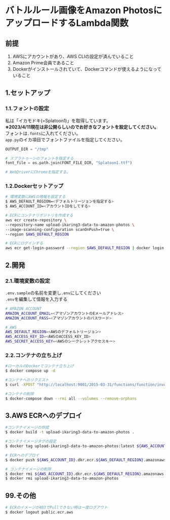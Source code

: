 # バトルルール画像をAmazon PhotosにアップロードするLambda関数


## 前提
1. AWSにアカウントがあり、AWS CLIの設定が済んでいること
2. Amazon Prime会員であること
3. Dockerがインストールされていて、Dockerコマンドが使えるようになっていること

## 1.セットアップ

### 1.1.フォントの設定
私は「イカモドキ(=Splatoon1)」を取得しています。  
**※2023/4/11現在は非公開らしいのでお好きなフォントを設定してください。**  
フォントは`.fonts`に入れてください。  
`app.py`のイカ項目でフォントファイルを指定してください。
```python
OUTPUT_DIR = "/tmp"

# スプラトゥーンのフォントを指定する
font_file = os.path.join(FONT_FILE_DIR, "Splatoon1.ttf")

# WebDriverにChromeを指定する。
```

### 1.2.Dockerセットアップ
```bash
# 環境変数にAWSの情報を設定する
$ AWS_DEFAULT_REGION=<デフォルトリージョンを指定する>
$ AWS_ACCOUNT_ID=<アカウントIDをしてする>

# ECRにコンテナリポジトリを作成する
aws ecr create-repository \
--repository-name upload-ikaring3-data-to-amazon-photos \
--image-scanning-configuration scanOnPush=true \
--region $AWS_DEFAULT_REGION

# ECRにログインする
aws ecr get-login-password --region $AWS_DEFAULT_REGION | docker login --username AWS --password-stdin ${AWS_ACCOUNT_ID}.dkr.ecr.${AWS_DEFAULT_REGION}.amazonaws.com
```

## 2.開発
### 2.1.環境変数の設定
`.env.sample`の名前を変更し`.env`にしてください  
`.env`を編集して情報を入力する
```bash
# AMAZON ACCOUNT
AMAZON_ACCOUNT_EMAIL=<アマゾンアカウントのEメールアドレス>
AMAZON_ACCOUNT_PASS=<アマゾンアカウントのパスワード>

# AWS
AWS_DEFAULT_REGION=<AWSのデフォルトリージョン>
AWS_ACCESS_KEY_ID=<AWSのACCESS_KEY_ID>
AWS_SECRET_ACCESS_KEY=<AWSのシークレットアクセスキー>
```

### 2.2.コンテナの立ち上げ
```bash
#ローカルのDockerでコンテナ立ち上げ
$ docker compose up -d

#コンテナへのリクエスト
$ curl -XPOST "http://localhost:9001/2015-03-31/functions/function/invocations" -d '{}' 

#コンテナの削除
$ docker-compose down --rmi all --volumes --remove-orphans
```


## 3.AWS ECRへのデプロイ
```bash
#コンテナイメージの作成
$ docker build -t upload-ikaring3-data-to-amazon-photos .

#コンテナイメージタグの設定
$ docker tag upload-ikaring3-data-to-amazon-photos:latest ${AWS_ACCOUNT_ID}.dkr.ecr.${AWS_DEFAULT_REGION}.amazonaws.com/upload-ikaring3-data-to-amazon-photos:latest

# ECRへのデプロイ
$ docker push ${AWS_ACCOUNT_ID}.dkr.ecr.${AWS_DEFAULT_REGION}.amazonaws.com/upload-ikaring3-data-to-amazon-photos:latest

# コンテナイメージの削除
$ docker rmi ${AWS_ACCOUNT_ID}.dkr.ecr.${AWS_DEFAULT_REGION}.amazonaws.com/upload-ikaring3-data-to-amazon-photos
$ docker rmi upload-ikaring3-data-to-amazon-photos
```

## 99.その他
```bash
# ECRのイメージが403でPullできない時は一度ログアウト
$ docker logout public.ecr.aws
```
